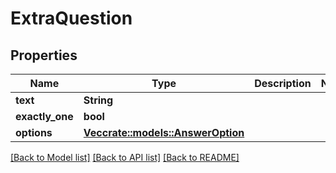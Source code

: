 # ExtraQuestion

## Properties

Name | Type | Description | Notes
------------ | ------------- | ------------- | -------------
**text** | **String** |  | 
**exactly_one** | **bool** |  | 
**options** | [**Vec<crate::models::AnswerOption>**](AnswerOption.md) |  | 

[[Back to Model list]](../README.md#documentation-for-models) [[Back to API list]](../README.md#documentation-for-api-endpoints) [[Back to README]](../README.md)


